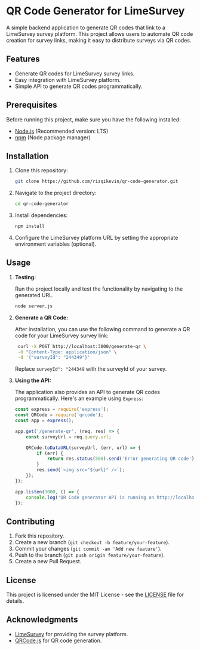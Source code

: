 # QR Code Generator for LimeSurvey

A simple backend application to generate QR codes that link to a LimeSurvey survey platform. This project allows users to automate QR code creation for survey links, making it easy to distribute surveys via QR codes.

## Features

- Generate QR codes for LimeSurvey survey links.
- Easy integration with LimeSurvey platform.
- Simple API to generate QR codes programmatically.

## Prerequisites

Before running this project, make sure you have the following installed:

- [Node.js](https://nodejs.org/) (Recommended version: LTS)
- [npm](https://npmjs.com/) (Node package manager)

## Installation

1. Clone this repository:

   ```bash
   git clone https://github.com/rizqikevin/qr-code-generator.git
   ```

2. Navigate to the project directory:

   ```bash
   cd qr-code-generator
   ```

3. Install dependencies:

   ```bash
   npm install
   ```

4. Configure the LimeSurvey platform URL by setting the appropriate environment variables (optional).

## Usage

1. **Testing:**

   Run the project locally and test the functionality by navigating to the generated URL.

   ```bash
   node server.js
   ```

2. **Generate a QR Code:**

   After installation, you can use the following command to generate a QR code for your LimeSurvey survey link:

   ```bash
    curl -X POST http://localhost:3000/generate-qr \
    -H "Content-Type: application/json" \
    -d '{"surveyId": "244349"}'
   ```

   Replace `surveyId": "244349` with the surveyId of your survey.

2. **Using the API:**

   The application also provides an API to generate QR codes programmatically. Here's an example using `Express`:

   ```javascript
   const express = require('express');
   const QRCode = require('qrcode');
   const app = express();

   app.get('/generate-qr', (req, res) => {
       const surveyUrl = req.query.url;

       QRCode.toDataURL(surveyUrl, (err, url) => {
           if (err) {
               return res.status(500).send('Error generating QR code');
           }
           res.send(`<img src="${url}" />`);
       });
   });

   app.listen(3000, () => {
       console.log('QR Code generator API is running on http://localhost:3000');
   });
   ```


## Contributing

1. Fork this repository.
2. Create a new branch (`git checkout -b feature/your-feature`).
3. Commit your changes (`git commit -am 'Add new feature'`).
4. Push to the branch (`git push origin feature/your-feature`).
5. Create a new Pull Request.

## License

This project is licensed under the MIT License - see the [LICENSE](LICENSE) file for details.

## Acknowledgments

- [LimeSurvey](https://www.limesurvey.org/) for providing the survey platform.
- [QRCode.js](https://github.com/davidshimjs/qrcodejs) for QR code generation.
